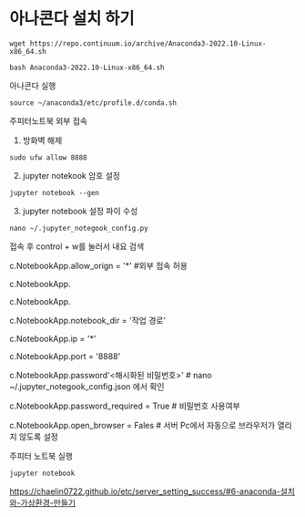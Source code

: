 # 아나콘다 설치 하기

```
wget https://repo.continuum.io/archive/Anaconda3-2022.10-Linux-x86_64.sh
```

```
bash Anaconda3-2022.10-Linux-x86_64.sh
```





아나콘다 실행
```
source ~/anaconda3/etc/profile.d/conda.sh
```


주피터노트북 외부 접속

1. 방화벽 해제
```
sudo ufw allow 8888
```

2. jupyter notekook 암호 설정
```
jupyter notebook --gen
```


3. jupyter notebook 설정 파이 수성

```
nano ~/.jupyter_notegook_config.py
```
접속 후 control + w를 눌러서 내요 검색


c.NotebookApp.allow_orign = '*' #외부 접속 허용

c.NotebookApp.

c.NotebookApp.

c.NotebookApp.notebook_dir = '작업 경로'

c.NotebookApp.ip = '*'

c.NotebookApp.port = '8888'

c.NotebookApp.password'<해시화된 비밀번호>' # nano ~/.jupyter_notegook_config.json 에서 확인

c.NotebookApp.password_required = True #  비밀번호 사용여부

c.NotebookApp.open_browser = Fales # 서버 Pc에서 자동으로 브라우저가 열리지 않도록 설정


주피터 노트북 실행
```
jupyter notebook
```



https://chaelin0722.github.io/etc/server_setting_success/#6-anaconda-설치와-가상환경-만들기
